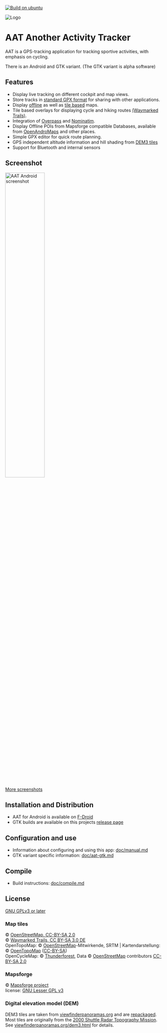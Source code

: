 [![Build on ubuntu](https://github.com/bailuk/AAT/actions/workflows/build-on-ubuntu.yml/badge.svg)](https://github.com/bailuk/AAT/actions/workflows/build-on-ubuntu.yml)

![Logo](aat-android/src/main/res/mipmap-xhdpi/ic_launcher.png)

# AAT Another Activity Tracker

AAT is a GPS-tracking application for tracking sportive activities, with emphasis on cycling.

There is an Android and GTK variant. (The GTK variant is alpha software)


## Features

* Display live tracking on different cockpit and map views.
* Store tracks in [standard GPX format](https://www.topografix.com/gpx.asp) for sharing with other applications.
* Display [offline](https://github.com/mapsforge/mapsforge/blob/master/docs/Mapsforge-Maps.md) as well as [tile based](https://www.openstreetmap.org) maps.
* Tile based overlays for displaying cycle and hiking routes [(Waymarked Trails)](http://www.waymarkedtrails.org/).
* Integration of [Overpass](http://wiki.openstreetmap.org/wiki/Overpass_API) and [Nominatim](http://nominatim.openstreetmap.org).
* Display Offline POIs from Mapsforge compatible Databases, available from [OpenAndroMaps](https://www.openandromaps.org/en) and other places.  
* Simple GPX editor for quick route planning.
* GPS independent altitude information and hill shading from [DEM3 tiles](https://bailu.ch/dem3/)
* Support for Bluetooth and internal sensors


## Screenshot

<img alt="AAT Android screenshot" src="fastlane/metadata/android/en-US/images/phoneScreenshots/screen4.jpg" width="50%">

[More screenshots](doc/screenshots.md)


## Installation and Distribution

- AAT for Android is available on [F-Droid](https://f-droid.org/repository/browse/?fdid=ch.bailu.aat)
- GTK builds are available on this projects [release page](https://github.com/bailuk/AAT/releases)


## Configuration and use

- Information about configuring and using this app: [doc/manual.md](doc/manual.md)
- GTK variant specific information: [doc/aat-gtk.md](doc/aat-gtk.md) 


## Compile

- Build instructions: [doc/compile.md](doc/compile.md) 


## License

[GNU GPLv3 or later](http://www.gnu.org/licenses/gpl.html)


### Map tiles

© [OpenStreetMap, CC-BY-SA 2.0](http://wiki.openstreetmap.org/wiki/Legal_FAQ)  
© [Waymarked Trails, CC BY-SA 3.0 DE](http://waymarkedtrails.org/en/help/legal)  
OpenTopoMap: © [OpenStreetMap](https://www.openstreetmap.org/copyright)-Mitwirkende, SRTM | Kartendarstellung: © [OpenTopoMap](https://opentopomap.org/#map=5/49.000/10.000) ([CC-BY-SA](https://creativecommons.org/licenses/by-sa/3.0/))  
OpenCycleMap: © [Thunderforest](https://www.thunderforest.com/), Data © [OpenStreetMap](https://www.openstreetmap.org/copyright) contributors [CC-BY-SA 2.0](https://creativecommons.org/licenses/by-sa/2.0/)


### Mapsforge

© [Mapsforge project](https://github.com/mapsforge/mapsforge)  
license: [GNU Lesser GPL v3](http://www.gnu.org/licenses/lgpl.html)


### Digital elevation model (DEM)

DEM3 tiles are taken from [viewfinderpanoramas.org](http://viewfinderpanoramas.org) and are [repackaged](https://bailu.ch/dem3).
Most tiles are originally from the [2000 Shuttle Radar Topography Mission](https://wiki.openstreetmap.org/wiki/SRTM).
See [viewfinderpanoramas.org/dem3.html](http://viewfinderpanoramas.org/dem3.html) for details.
